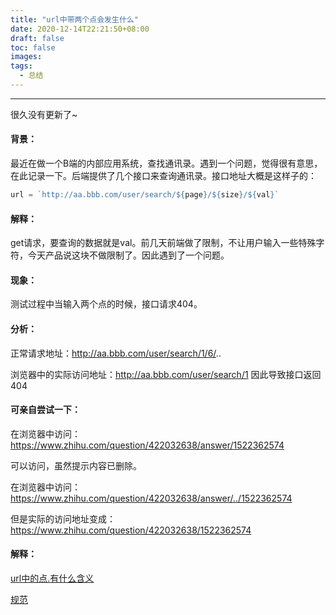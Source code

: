 ```yaml
---
title: "url中带两个点会发生什么"
date: 2020-12-14T22:21:50+08:00
draft: false
toc: false
images:
tags: 
  - 总结
---
```

----

很久没有更新了~

#### 背景：
最近在做一个B端的内部应用系统，查找通讯录。遇到一个问题，觉得很有意思，在此记录一下。后端提供了几个接口来查询通讯录。接口地址大概是这样子的：
``` js
url = `http://aa.bbb.com/user/search/${page}/${size}/${val}`
```

#### 解释：
get请求，要查询的数据就是val。前几天前端做了限制，不让用户输入一些特殊字符，今天产品说这块不做限制了。因此遇到了一个问题。

#### 现象：
测试过程中当输入两个点的时候，接口请求404。

#### 分析：
正常请求地址：http://aa.bbb.com/user/search/1/6/..

浏览器中的实际访问地址：http://aa.bbb.com/user/search/1  因此导致接口返回404

#### 可亲自尝试一下：
在浏览器中访问： https://www.zhihu.com/question/422032638/answer/1522362574

可以访问，虽然提示内容已删除。

在浏览器中访问： https://www.zhihu.com/question/422032638/answer/../1522362574

但是实际的访问地址变成：  https://www.zhihu.com/question/422032638/1522362574

#### 解释：

[url中的点.有什么含义](https://stackoverflow.com/questions/6008829/what-does-a-dot-mean-in-a-url-path?lq=1)

[规范](https://tools.ietf.org/html/rfc3986#section-5.2.4)



